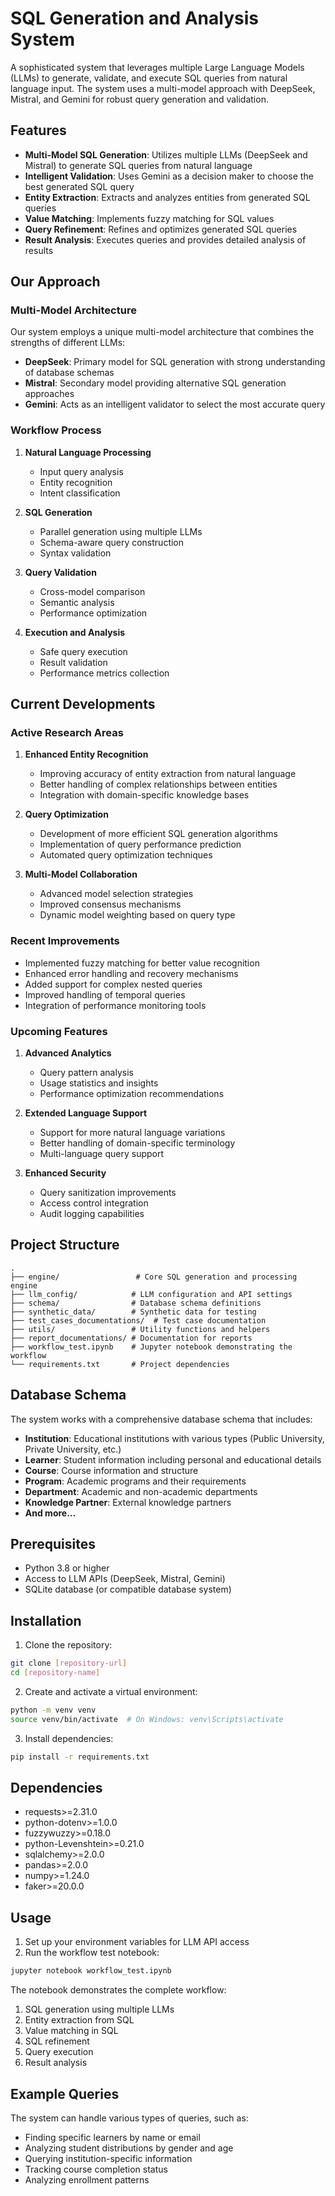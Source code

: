 # SQL Generation and Analysis System

A sophisticated system that leverages multiple Large Language Models (LLMs) to generate, validate, and execute SQL queries from natural language input. The system uses a multi-model approach with DeepSeek, Mistral, and Gemini for robust query generation and validation.

## Features

- **Multi-Model SQL Generation**: Utilizes multiple LLMs (DeepSeek and Mistral) to generate SQL queries from natural language
- **Intelligent Validation**: Uses Gemini as a decision maker to choose the best generated SQL query
- **Entity Extraction**: Extracts and analyzes entities from generated SQL queries
- **Value Matching**: Implements fuzzy matching for SQL values
- **Query Refinement**: Refines and optimizes generated SQL queries
- **Result Analysis**: Executes queries and provides detailed analysis of results

## Our Approach

### Multi-Model Architecture
Our system employs a unique multi-model architecture that combines the strengths of different LLMs:
- **DeepSeek**: Primary model for SQL generation with strong understanding of database schemas
- **Mistral**: Secondary model providing alternative SQL generation approaches
- **Gemini**: Acts as an intelligent validator to select the most accurate query

### Workflow Process
1. **Natural Language Processing**
   - Input query analysis
   - Entity recognition
   - Intent classification

2. **SQL Generation**
   - Parallel generation using multiple LLMs
   - Schema-aware query construction
   - Syntax validation

3. **Query Validation**
   - Cross-model comparison
   - Semantic analysis
   - Performance optimization

4. **Execution and Analysis**
   - Safe query execution
   - Result validation
   - Performance metrics collection

## Current Developments

### Active Research Areas
1. **Enhanced Entity Recognition**
   - Improving accuracy of entity extraction from natural language
   - Better handling of complex relationships between entities
   - Integration with domain-specific knowledge bases

2. **Query Optimization**
   - Development of more efficient SQL generation algorithms
   - Implementation of query performance prediction
   - Automated query optimization techniques

3. **Multi-Model Collaboration**
   - Advanced model selection strategies
   - Improved consensus mechanisms
   - Dynamic model weighting based on query type

### Recent Improvements
- Implemented fuzzy matching for better value recognition
- Enhanced error handling and recovery mechanisms
- Added support for complex nested queries
- Improved handling of temporal queries
- Integration of performance monitoring tools

### Upcoming Features
1. **Advanced Analytics**
   - Query pattern analysis
   - Usage statistics and insights
   - Performance optimization recommendations

2. **Extended Language Support**
   - Support for more natural language variations
   - Better handling of domain-specific terminology
   - Multi-language query support

3. **Enhanced Security**
   - Query sanitization improvements
   - Access control integration
   - Audit logging capabilities

## Project Structure

```
.
├── engine/                 # Core SQL generation and processing engine
├── llm_config/            # LLM configuration and API settings
├── schema/                # Database schema definitions
├── synthetic_data/        # Synthetic data for testing
├── test_cases_documentations/  # Test case documentation
├── utils/                 # Utility functions and helpers
├── report_documentations/ # Documentation for reports
├── workflow_test.ipynb    # Jupyter notebook demonstrating the workflow
└── requirements.txt       # Project dependencies
```

## Database Schema

The system works with a comprehensive database schema that includes:

- **Institution**: Educational institutions with various types (Public University, Private University, etc.)
- **Learner**: Student information including personal and educational details
- **Course**: Course information and structure
- **Program**: Academic programs and their requirements
- **Department**: Academic and non-academic departments
- **Knowledge Partner**: External knowledge partners
- **And more...**

## Prerequisites

- Python 3.8 or higher
- Access to LLM APIs (DeepSeek, Mistral, Gemini)
- SQLite database (or compatible database system)

## Installation

1. Clone the repository:
```bash
git clone [repository-url]
cd [repository-name]
```

2. Create and activate a virtual environment:
```bash
python -m venv venv
source venv/bin/activate  # On Windows: venv\Scripts\activate
```

3. Install dependencies:
```bash
pip install -r requirements.txt
```

## Dependencies

- requests>=2.31.0
- python-dotenv>=1.0.0
- fuzzywuzzy>=0.18.0
- python-Levenshtein>=0.21.0
- sqlalchemy>=2.0.0
- pandas>=2.0.0
- numpy>=1.24.0
- faker>=20.0.0

## Usage

1. Set up your environment variables for LLM API access
2. Run the workflow test notebook:
```bash
jupyter notebook workflow_test.ipynb
```

The notebook demonstrates the complete workflow:
1. SQL generation using multiple LLMs
2. Entity extraction from SQL
3. Value matching in SQL
4. SQL refinement
5. Query execution
6. Result analysis

## Example Queries

The system can handle various types of queries, such as:
- Finding specific learners by name or email
- Analyzing student distributions by gender and age
- Querying institution-specific information
- Tracking course completion status
- Analyzing enrollment patterns